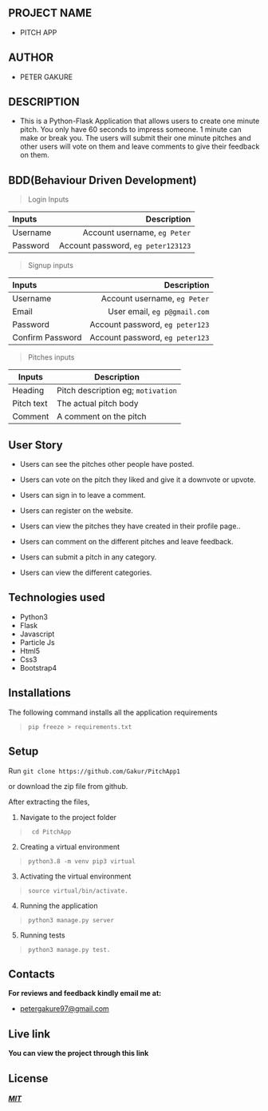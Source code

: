 ## PROJECT  NAME 
 - PITCH APP 

## AUTHOR 
 - PETER GAKURE

 ## DESCRIPTION 
 - This is a Python-Flask Application that allows users to create one minute pitch. You only have 60 seconds to impress someone. 1 minute can make or break you.
The users will submit their one minute pitches and other users will vote on them and leave comments to give their feedback on them.

 ## BDD(Behaviour Driven Development)

>Login Inputs

| Inputs |  Description |
| :---         |          ---: |
| Username  | Account username, ``eg Peter``|
| Password  | Account password, ``eg peter123123``|

>Signup inputs

| Inputs |  Description |
| :---         |          ---: |
| Username  | Account username, ``eg Peter``|
| Email  | User email, ``eg p@gmail.com``|
| Password  | Account password, ``eg peter123``|
| Confirm Password  | Account password, ``eg peter123``|

> Pitches inputs

| Inputs | Description  |
|---|---|
|  Heading | Pitch description eg; ``motivation``  |
|  Pitch text| The actual pitch body|
| Comment| A comment on the pitch|

## User Story

- Users can see the pitches other people have posted.

- Users can vote on the pitch they liked and give it a downvote or upvote.

- Users can sign in to leave a comment.

- Users can register on the website.

- Users can view the pitches they have created in their profile page..

- Users can comment on the different pitches and leave feedback. 

- Users can submit a pitch in any category. 

- Users can view the different categories. 

## Technologies used
* Python3
* Flask
* Javascript
* Particle Js
* Html5
* Css3
* Bootstrap4

## Installations

The following command installs all the application requirements
>``pip freeze > requirements.txt``

## Setup
Run 
``git clone https://github.com/Gakur/PitchApp1``

or download the zip file from github.

After extracting the files, 

1. Navigate to the project folder
>`` cd PitchApp`` 

2. Creating a virtual environment
>``python3.8 -m venv pip3 virtual``

3. Activating the virtual environment
>``source virtual/bin/activate.``

4. Running the application
>``python3 manage.py server``

5. Running tests

 > ``python3 manage.py test.``



## Contacts
**For reviews and feedback kindly email me at:**
* petergakure97@gmail.com


## Live link 
**You can view the project through this link**



## License 

#### [*MIT*](LICENSE)
